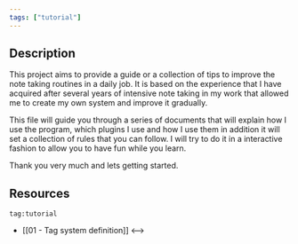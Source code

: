 ```yaml
---
tags: ["tutorial"]
---
```


## Description

This project aims to provide a guide or a collection of tips to improve the note taking routines in a daily job. It is based on the experience that I have acquired after several years of intensive note taking in my work that allowed me to create my own system and improve it gradually.

This file will guide you through a series of documents that will explain how I use the program, which plugins I use and how I use them in addition it will set a collection of rules that you can follow. 
I will try to do it in a interactive fashion to allow you to have fun while you learn.

Thank you very much and lets getting started. 

## Resources

```expander
tag:tutorial
```
- [[01 - Tag system definition]]
<-->


